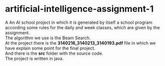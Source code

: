 # artificial-intelligence-assignment-1

A An AI school project in which it is generated by itself a school program according some rules for the daily and week classes, which are given by the assignment. <br>
The algorithm we use is the Beam Search. <br>
At the project there is the <b>3140216_3140213_3140193.pdf</b> file in which we have explain some point for the final project. <br>
And there is the <b>src</b> folder with the source code. <br>
The project is written in java. <br>
